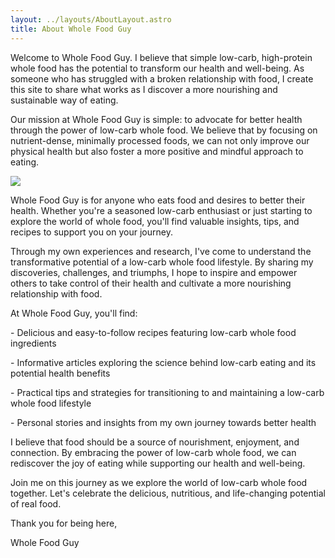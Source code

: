 ```yaml
---
layout: ../layouts/AboutLayout.astro
title: About Whole Food Guy
---
```

Welcome to Whole Food Guy. I believe that simple low-carb, high-protein whole food has the potential to transform our health and well-being. As someone who has struggled with a broken relationship with food, I create this site to share what works as I discover a more nourishing and sustainable way of eating.

Our mission at Whole Food Guy is simple: to advocate for better health through the power of low-carb whole food. We believe that by focusing on nutrient-dense, minimally processed foods, we can not only improve our physical health but also foster a more positive and mindful approach to eating.

![](/assets/com-wholefoodguy-about-3.svg)

Whole Food Guy is for anyone who eats food and desires to better their health. Whether you're a seasoned low-carb enthusiast or just starting to explore the world of whole food, you'll find valuable insights, tips, and recipes to support you on your journey.

Through my own experiences and research, I've come to understand the transformative potential of a low-carb whole food lifestyle. By sharing my discoveries, challenges, and triumphs, I hope to inspire and empower others to take control of their health and cultivate a more nourishing relationship with food.

At Whole Food Guy, you'll find:

\- Delicious and easy-to-follow recipes featuring low-carb whole food ingredients

\- Informative articles exploring the science behind low-carb eating and its potential health benefits

\- Practical tips and strategies for transitioning to and maintaining a low-carb whole food lifestyle

\- Personal stories and insights from my own journey towards better health

I believe that food should be a source of nourishment, enjoyment, and connection. By embracing the power of low-carb whole food, we can rediscover the joy of eating while supporting our health and well-being.

Join me on this journey as we explore the world of low-carb whole food together. Let's celebrate the delicious, nutritious, and life-changing potential of real food.

Thank you for being here,

Whole Food Guy